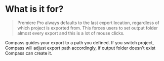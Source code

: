 # What is it for?

> Premiere Pro always defaults to the last export location, regardless of which project is exported from. This forces users to set output folder almost every export and this is a lot of mouse clicks.

Compass guides your export to a path you defined. If you switch project, Compass will adjust export path accordingly, if output folder doesn't exist Compass can create it.

